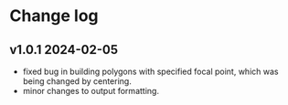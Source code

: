 # Change log

## v1.0.1 2024-02-05
- fixed bug in building polygons with specified focal point, which was being changed by centering.
- minor changes to output formatting.